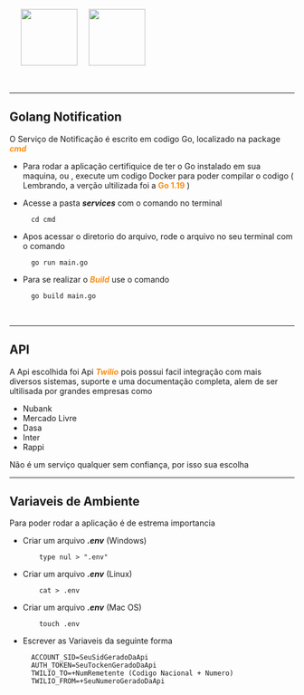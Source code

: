 <br>
 <div style="display:flex" align="center" class="imgs">
 <img style="margin: 0 20px;" height="100em" src="https://upload.wikimedia.org/wikipedia/commons/thumb/0/05/Go_Logo_Blue.svg/800px-Go_Logo_Blue.svg.png">

 <img height="100em" src="https://cdn.worldvectorlogo.com/logos/twilio.svg"> 
</div>
<br>

<br>
<hr>

## Golang Notification

O Serviço de Notificação é escrito em codigo Go, localizado na package
<b><i style="color:#FB8D12;cursor:pointer">cmd</i></b>

- Para rodar a aplicação certifiquice de ter o Go instalado em sua maquina, ou , execute um codigo Docker para poder compilar o codigo ( Lembrando, a verção ultilizada foi a <b style="color:#FB8D12;cursor:pointer">Go 1.19</b> )

- Acesse a pasta <b><i>services</i></b> com o comando no terminal

        cd cmd

- Apos acessar o diretorio do arquivo, rode o arquivo no seu terminal com o comando

        go run main.go

- Para se realizar o <b style="color:#FB8D12;cursor:pointer"><i>Build</i></b> use o comando

        go build main.go

<br>

  <hr>

## API

A Api escolhida foi Api <a style="text-decoration:none" href="https://www.twilio.com/"><b style="color:#FB8D12;cursor:pointer;"><i>Twilio</i></b></a> pois possui facil integração com mais diversos sistemas, suporte e uma documentação completa, alem de ser ultilisada por grandes empresas como
<br>

- Nubank
- Mercado Livre
- Dasa
- Inter
- Rappi

Não é um serviço qualquer sem confiança, por isso sua escolha

<hr>

## Variaveis de Ambiente

Para poder rodar a aplicação é de estrema importancia

- Criar um arquivo <b><i>.env</i></b>
  (Windows)

          type nul > ".env"

- Criar um arquivo <b><i>.env</i></b>
  (Linux)

          cat > .env

- Criar um arquivo <b><i>.env</i></b>
  (Mac OS)

          touch .env

- Escrever as Variaveis da seguinte forma

        ACCOUNT_SID=SeuSidGeradoDaApi
        AUTH_TOKEN=SeuTockenGeradoDaApi
        TWILIO_TO=+NumRemetente (Codigo Nacional + Numero)
        TWILIO_FROM=+SeuNumeroGeradoDaApi
